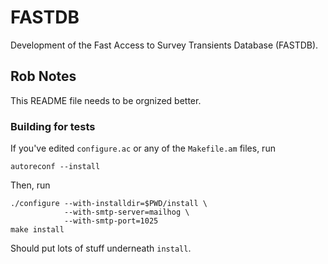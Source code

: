 # FASTDB
Development of the Fast Access to Survey Transients Database (FASTDB).


## Rob Notes

This README file needs to be orgnized better.

### Building for tests

If you've edited `configure.ac` or any of the `Makefile.am` files, run
```
autoreconf --install
```

Then, run

```
./configure --with-installdir=$PWD/install \
            --with-smtp-server=mailhog \
            --with-smtp-port=1025
make install
```

Should put lots of stuff underneath `install`.


            